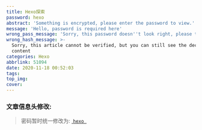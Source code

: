 ```yaml
---
title: Hexo探索
password: hexo
abstract: 'Something is encrypted, please enter the password to view.'
message: 'Hello, password is required here'
wrong_pass_message: 'Sorry, this password doesn''t look right, please try again.'
wrong_hash_message: >-
  Sorry, this article cannot be verified, but you can still see the decrypted
  content
categories: Hexo
abbrlink: 51094
date: 2020-11-18 00:52:03
tags:
top_img:
cover:
---
```




###  文章信息头修改:

> 密码暂时统一修改为: <a href="javascript:void(0)"> `hexo `</a>